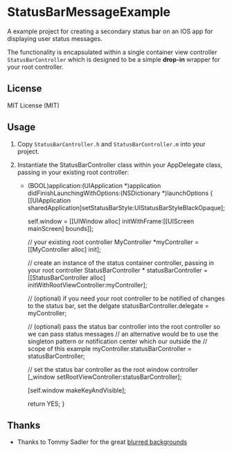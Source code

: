 StatusBarMessageExample
=======================

A example project for creating a secondary status bar on an IOS app for displaying user status messages.

The functionality is encapsulated within a single container view controller <code>StatusBarController</code> which is designed to be a simple **drop-in** wrapper for your root controller.


## License

MIT License (MIT)


## Usage

1. Copy <code>StatusBarController.h</code> and <code>StatusBarController.m</code> into your project. 
2. Instantiate the StatusBarController class within your AppDelegate class, passing in your existing root controller:

    - (BOOL)application:(UIApplication *)application didFinishLaunchingWithOptions:(NSDictionary *)launchOptions
    {
        [[UIApplication sharedApplication]setStatusBarStyle:UIStatusBarStyleBlackOpaque];
        
        self.window = [[UIWindow alloc] initWithFrame:[[UIScreen mainScreen] bounds]];
        
        // your existing root controller
        MyController *myController = [[MyController alloc] init];
        
        // create an instance of the status container controller, passing in your root controller
        StatusBarController * statusBarController = [[StatusBarController alloc] initWithRootViewController:myController];
        
        // (optional) if you need your root controller to be notified of changes to the status bar, set the delgate
        statusBarController.delegate = myController;
        
        // (optional) pass the status bar controller into the root controller so we can pass status messages
        // an alternative would be to use the singleton pattern or notification center which our outside the
        // scope of this example
        myController.statusBarController = statusBarController;
        
        // set the status bar controller as the root window controller
        [_window setRootViewController:statusBarController];
        
        [self.window makeKeyAndVisible];
        
        return YES;
    }


## Thanks 

 * Thanks to Tommy Sadler for the great [blurred backgrounds](http://dribbble.com/shots/1082688-15-Free-Blurred-Backgrounds-Bonus-Wallpapers)

 
